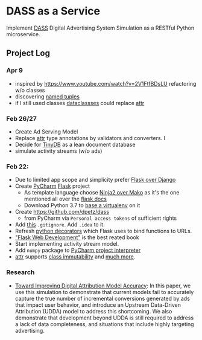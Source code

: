 # DASS as a Service

Implement [DASS] Digital Advertising System Simulation as a RESTful Python microservice.

## Project Log


### Apr 9
- inspired by https://www.youtube.com/watch?v=2V1FtfBDsLU refactoring w/o classes
- discovering [named tuples](https://stackoverflow.com/questions/2970608/what-are-named-tuples-in-python)
- if I still used classes [dataclassses](https://docs.python.org/3/library/dataclasses.html) could replace [attr] 


###  Feb 26/27

- Create Ad Serving Model
- Replace [attr] type annotations by validators and converters. I
- Decide for [TinyDB] as a lean document database
- simulate activity streams (w/o ads)

### Feb 22:
- Due to limited app scope and simplicity prefer [Flask over Django](https://www.codementor.io/garethdwyer/flask-vs-django-why-flask-might-be-better-4xs7mdf8v)
- Create [PyCharm] [Flask] project
  - As template language choose [Ninja2 over Mako](https://www.quora.com/Python-Web-Frameworks-What-are-the-advantages-and-disadvantages-of-using-Mako-vs-Jinja2) as it's the one mentioned all over the [flask docs]
  - Download Python 3.7 to [base a virtualenv](https://www.jetbrains.com/help/pycharm/creating-virtual-environment.html) on it
- Create https://github.com/dpetz/dass
  - from PyCharm via ``Personal access tokens`` of sufficient rights
- Add [this](https://raw.githubusercontent.com/github/gitignore/master/Python.gitignore) ``.gitignore``. Add ``.idea`` to it.
- Refresh [python decorators](https://realpython.com/primer-on-python-decorators/) which Flask uses to bind functions to URLs.
-  ["Flask Web Development"](https://learning.oreilly.com/library/view/flask-web-development/9781491991725/) is the best reated book
- Start implementing activity stream model.
- Add ``numpy`` package to [PyCharm project interpreter](https://www.jetbrains.com/help/pycharm/installing-uninstalling-and-upgrading-packages.html)
- [attr] supports [class immutability](https://opensource.com/article/18/10/functional-programming-python-immutable-data-structures) and [much more](https://glyph.twistedmatrix.com/2016/08/attrs.html).


### Research
- [Toward Improving Digital Attribution Model Accuracy](https://ai.google/research/pubs/pub45766): In this paper, we use this simulation to demonstrate that current models fail to accurately capture the true number of incremental conversions generated by ads that impact user behavior, and introduce an Upstream Data-Driven Attribution (UDDA) model to address this shortcoming. We also demonstrate that development beyond UDDA is still required to address a lack of data completeness, and situations that include highly targeting advertising.

[DASS]: https://ai.google/research/pubs/pub45331
[PyCharm]: https://www.jetbrains.com/pycharm/
[Flask]: http://flask.pocoo.org/
[flask docs]: http://flask.pocoo.org/docs/1.0/
[flask-restful]: https://flask-restful.readthedocs.io/en/latest/
[attr]: https://www.attrs.org/en/stable/
[TinyDB]: https://tinydb.readthedocs.io/en/latest/index.html
